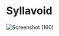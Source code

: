 # Syllavoid
![Screenshot (160)](https://user-images.githubusercontent.com/94849180/157838079-bb13402d-038c-45c9-a15b-b2b8218c8942.png)
